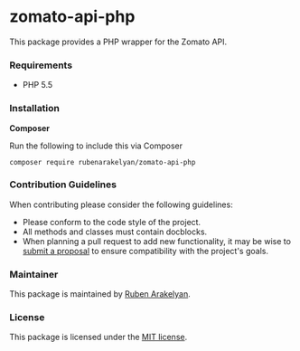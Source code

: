 # zomato-api-php

This package provides a PHP wrapper for the Zomato API.

### Requirements

- PHP 5.5

### Installation

**Composer**

Run the following to include this via Composer

```shell
composer require rubenarakelyan/zomato-api-php
```

### Contribution Guidelines

When contributing please consider the following guidelines:

- Please conform to the code style of the project.
- All methods and classes must contain docblocks.
- When planning a pull request to add new functionality, it may be wise to [submit a proposal](https://github.com/rubenarakelyan/zomato-api-php/issues/new) to ensure compatibility with the project's goals.

### Maintainer

This package is maintained by [Ruben Arakelyan](https://ruben.am/).

### License

This package is licensed under the [MIT license](https://github.com/rubenarakelyan/zomato-api-php/blob/master/LICENSE).